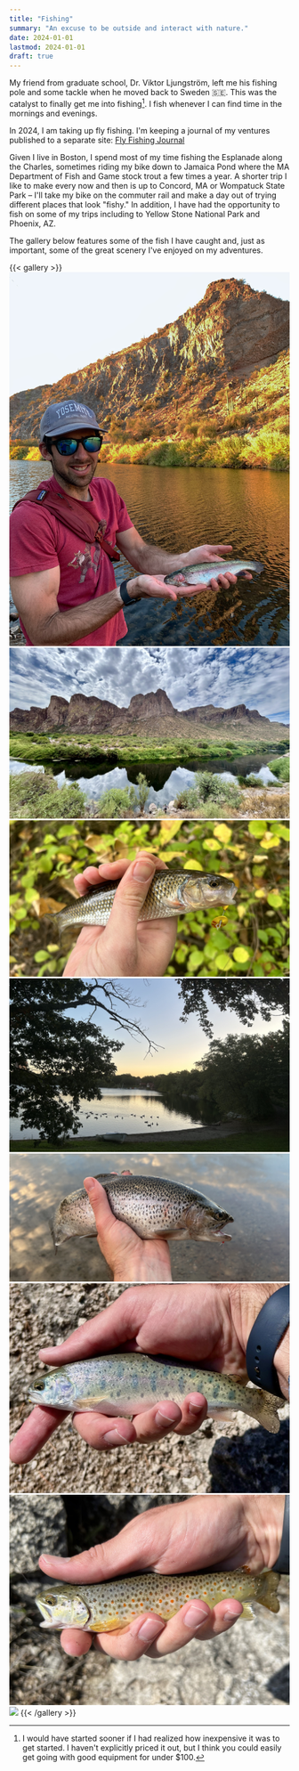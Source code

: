 ```yaml
---
title: "Fishing"
summary: "An excuse to be outside and interact with nature."
date: 2024-01-01
lastmod: 2024-01-01
draft: true
---
```


My friend from graduate school, Dr. Viktor Ljungström, left me his fishing pole and some tackle when he moved back to Sweden 🇸🇪.
This was the catalyst to finally get me into fishing[^1].
I fish whenever I can find time in the mornings and evenings.

[^1]: I would have started sooner if I had realized how inexpensive it was to get started. I haven't explicitly priced it out, but I think you could easily get going with good equipment for under $100.

In 2024, I am taking up fly fishing.
I'm keeping a journal of my ventures published to a separate site: [Fly Fishing Journal](https://jhrcook.github.io/fly-fishing-journal/)

Given I live in Boston, I spend most of my time fishing the Esplanade along the Charles, sometimes riding my bike down to Jamaica Pond where the MA Department of Fish and Game stock trout a few times a year.
A shorter trip I like to make every now and then is up to Concord, MA or Wompatuck State Park – I'll take my bike on the commuter rail and make a day out of trying different places that look "fishy."
In addition, I have had the opportunity to fish on some of my trips including to Yellow Stone National Park and Phoenix, AZ.

The gallery below features some of the fish I have caught and, just as important, some of the great scenery I've enjoyed on my adventures.

{{< gallery >}}
    <img src="assets/IMG_6400.jpeg" class="grid-w50" />
    <img src="assets/IMG_6418.jpeg" class="grid-w50" />
    <img src="assets/IMG_7193.jpeg" class="grid-w50" />
    <img src="assets/IMG_7173.jpeg" class="grid-w50" />
    <img src="assets/IMG_7269.jpeg" class="grid-w50" />
    <img src="assets/IMG_6966.jpeg" class="grid-w50" />
    <img src="assets/IMG_6983.jpeg" class="grid-w50" />
    <img src="assets/IMG_6958.jpeg" class="grid-w100" />
{{< /gallery >}}
